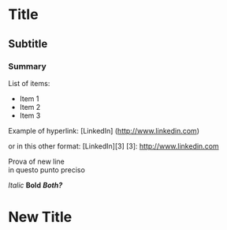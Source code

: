 # Title
## Subtitle
### Summary

List of items:
* Item 1
* Item 2
* Item 3

Example of hyperlink: [LinkedIn] (http://www.linkedin.com)

or in this other format: [LinkedIn][3]
[3]: http://www.linkedin.com

Prova of new line  
in questo punto preciso

*Italic*
**Bold**
***Both?***

New Title
=========
